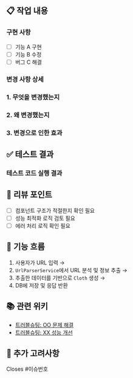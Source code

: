 ## 📋 작업 내용

### 구현 사항

- [ ]  기능 A 구현
- [ ]  기능 B 수정
- [ ]  버그 C 해결

### 변경 사항 상세

### 1. 무엇을 변경했는지

<!-- 변경한 내용을 구체적으로 작성해주세요 -->

### 2. 왜 변경했는지

<!-- 변경 이유와 배경을 설명해주세요 -->

### 3. 변경으로 인한 효과

<!-- 성능 개선, 사용성 향상 등 변경의 효과를 작성해주세요 -->

## ✅ 테스트 결과

### 테스트 코드 실행 결과

<!-- 테스트가 정상적으로 통과했는지 스크린샷을 첨부해주세요 -->

## 🎯 리뷰 포인트

<!-- 리뷰어가 중점적으로 봐야 할 부분을 체크리스트로 작성해주세요 -->

- [ ]  컴포넌트 구조가 적절한지 확인 필요
- [ ]  성능 최적화 로직 검토 필요
- [ ]  에러 처리 로직 확인 필요

## 🔄 **기능 흐름**

1. 사용자가 URL 입력 →
2. `UrlParserService`에서 URL 분석 및 정보 추출 →
3. 추출한 데이터를 기반으로 `Cloth` 생성 →
4. DB에 저장 및 응답 반환

## 📚 관련 위키

<!-- 트러블슈팅 내용이 담긴 위키 링크를 첨부해주세요 -->

- [트러블슈팅: OO 문제 해결](https://www.notion.so/%EC%9C%84%ED%82%A4%EB%A7%81%ED%81%AC1)
- [트러블슈팅: XX 성능 개선](https://www.notion.so/%EC%9C%84%ED%82%A4%EB%A7%81%ED%81%AC2)

## 💭 추가 고려사항

<!-- 향후 개선이 필요한 부분이나 트레이드오프 사항을 작성해주세요 -->


Closes #이슈번호